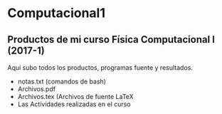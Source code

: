 # Computacional1
## Productos de mi curso Física Computacional I (2017-1)
Aquí subo todos los productos, programas fuente y resultados.
* notas.txt (comandos de bash)
* Archivos.pdf
* Archivos.tex (Archivos de fuente LaTeX
* Las Actividades realizadas en el curso
